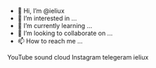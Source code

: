 - 👋 Hi, I’m @ieliux
- 👀 I’m interested in ...
- 🌱 I’m currently learning ...
- 💞️ I’m looking to collaborate on ...
- 📫 How to reach me ...

<!---
ieilux/ieilux is a ✨ special ✨ repository because its `README.md` (this file) appears on your GitHub profile.
You can click the Preview link to take a look at your changes.
--->
YouTube sound cloud Instagram telegeram 
ieliux 